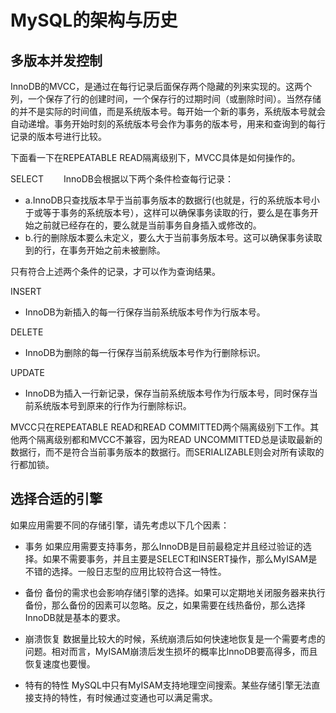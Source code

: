 # MySQL的架构与历史
## 多版本并发控制
InnoDB的MVCC，是通过在每行记录后面保存两个隐藏的列来实现的。这两个列，一个保存了行的创建时间，一个保存行的过期时间（或删除时间）。当然存储的并不是实际的时间值，而是系统版本号。每开始一个新的事务，系统版本号就会自动递增。事务开始时刻的系统版本号会作为事务的版本号，用来和查询到的每行记录的版本号进行比较。

下面看一下在REPEATABLE READ隔离级别下，MVCC具体是如何操作的。

SELECT
&emsp;&emsp;InnoDB会根据以下两个条件检查每行记录：
  - a.InnoDB只查找版本早于当前事务版本的数据行(也就是，行的系统版本号小于或等于事务的系统版本号），这样可以确保事务读取的行，要么是在事务开始之前就已经存在的，要么就是当前事务自身插入或修改的。
  - b.行的删除版本要么未定义，要么大于当前事务版本号。这可以确保事务读取到的行，在事务开始之前未被删除。
 
 只有符合上述两个条件的记录，才可以作为查询结果。
 
INSERT
  - InnoDB为新插入的每一行保存当前系统版本号作为行版本号。

DELETE
  - InnoDB为删除的每一行保存当前系统版本号作为行删除标识。
  
UPDATE
  - InnoDB为插入一行新记录，保存当前系统版本号作为行版本号，同时保存当前系统版本号到原来的行作为行删除标识。
  
MVCC只在REPEATABLE READ和READ COMMITTED两个隔离级别下工作。其他两个隔离级别都和MVCC不兼容，因为READ UNCOMMITTED总是读取最新的数据行，而不是符合当前事务版本的数据行。而SERIALIZABLE则会对所有读取的行都加锁。

## 选择合适的引擎
如果应用需要不同的存储引擎，请先考虑以下几个因素：
- 事务
如果应用需要支持事务，那么InnoDB是目前最稳定并且经过验证的选择。如果不需要事务，并且主要是SELECT和INSERT操作，那么MyISAM是不错的选择。一般日志型的应用比较符合这一特性。

- 备份
备份的需求也会影响存储引擎的选择。如果可以定期地关闭服务器来执行备份，那么备份的因素可以忽略。反之，如果需要在线热备份，那么选择InnoDB就是基本的要求。

- 崩溃恢复
数据量比较大的时候，系统崩溃后如何快速地恢复是一个需要考虑的问题。相对而言，MyISAM崩溃后发生损坏的概率比InnoDB要高得多，而且恢复速度也要慢。

- 特有的特性
MySQL中只有MyISAM支持地理空间搜索。某些存储引擎无法直接支持的特性，有时候通过变通也可以满足需求。

